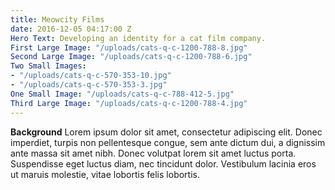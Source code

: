 ```yaml
---
title: Meowcity Films
date: 2016-12-05 04:17:00 Z
Hero Text: Developing an identity for a cat film company.
First Large Image: "/uploads/cats-q-c-1200-788-8.jpg"
Second Large Image: "/uploads/cats-q-c-1200-788-6.jpg"
Two Small Images:
- "/uploads/cats-q-c-570-353-10.jpg"
- "/uploads/cats-q-c-570-353-3.jpg"
One Small Image: "/uploads/cats-q-c-788-412-5.jpg"
Third Large Image: "/uploads/cats-q-c-1200-788-4.jpg"
---
```


**Background**
Lorem ipsum dolor sit amet, consectetur adipiscing elit. Donec imperdiet, turpis non pellentesque congue, sem ante dictum dui, a dignissim ante massa sit amet nibh. Donec volutpat lorem sit amet luctus porta.
Suspendisse eget luctus diam, nec tincidunt dolor. Vestibulum lacinia eros ut maruis molestie, vitae lobortis felis lobortis.
			